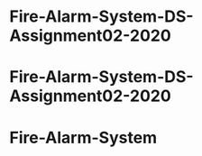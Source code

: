 # Fire-Alarm-System-DS-Assignment02-2020
# Fire-Alarm-System-DS-Assignment02-2020
# Fire-Alarm-System

